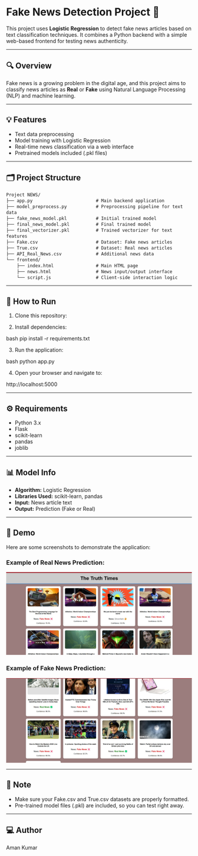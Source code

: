 # Fake News Detection Project 📰

This project uses **Logistic Regression** to detect fake news articles based on text classification techniques. It combines a Python backend with a simple web-based frontend for testing news authenticity.

---

## 🔍 Overview

Fake news is a growing problem in the digital age, and this project aims to classify news articles as **Real** or **Fake** using Natural Language Processing (NLP) and machine learning.

---

## 💡 Features

- Text data preprocessing  
- Model training with Logistic Regression  
- Real-time news classification via a web interface  
- Pretrained models included (.pkl files)  

---

## 🗂️ Project Structure

```
Project NEWS/
├── app.py                        # Main backend application
├── model_preprocess.py           # Preprocessing pipeline for text data
├── fake_news_model.pkl           # Initial trained model
├── final_news_model.pkl          # Final trained model
├── final_vectorizer.pkl          # Trained vectorizer for text features
├── Fake.csv                      # Dataset: Fake news articles
├── True.csv                      # Dataset: Real news articles
├── API_Real_News.csv             # Additional news data
└── frontend/
    ├── index.html                # Main HTML page
    ├── news.html                 # News input/output interface
    └── script.js                 # Client-side interaction logic
```
---

## 🚀 How to Run

1. Clone this repository:


2. Install dependencies:
    
bash
    pip install -r requirements.txt


3. Run the application:
    
bash
    python app.py


4. Open your browser and navigate to:
    
http://localhost:5000


---

## ⚙️ Requirements

- Python 3.x  
- Flask  
- scikit-learn  
- pandas  
- joblib  

---

## 📊 Model Info

- **Algorithm:** Logistic Regression  
- **Libraries Used:** scikit-learn, pandas  
- **Input:** News article text  
- **Output:** Prediction (Fake or Real)  

---

## 📸 Demo

Here are some screenshots to demonstrate the application:

### Example of Real News Prediction:
![Real News Prediction](first.jpg)

### Example of Fake News Prediction:
![Fake News Prediction](second.jpg)

---

## 📌 Note

- Make sure your Fake.csv and True.csv datasets are properly formatted.  
- Pre-trained model files (.pkl) are included, so you can test right away.  

---

## 💻 Author

Aman Kumar

